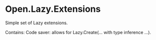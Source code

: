 # Open.Lazy.Extensions
Simple set of Lazy extensions.

Contains:
Code saver: allows for Lazy.Create(... with type inference ...).
